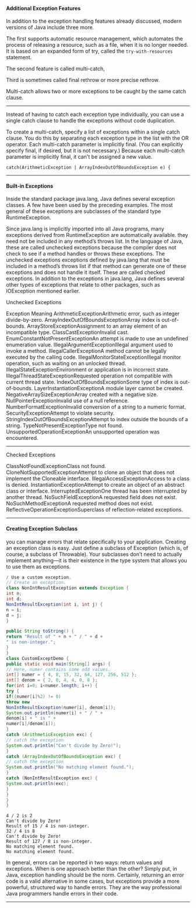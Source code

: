 
#### Additional Exception Features

In addition to the exception handling features already discussed, modern versions of Java include three more. 

The first supports automatic resource management, which automates the process of releasing a resource, such as a file, when it is no longer needed. It is based on an expanded form of try, called the `try-with-resources` statement.

The second feature is called multi-catch, 

Third is sometimes called final rethrow or more precise rethrow. 


Multi-catch allows two or more exceptions to be caught by the same catch clause. 

___

Instead of having to catch each exception type individually, you can use a single catch clause to handle the exceptions without code duplication.

To create a multi-catch, specify a list of exceptions within a single catch clause. You do this by separating each exception type in the list with the OR operator. Each multi-catch parameter is implicitly final. (You can explicitly specify final, if desired, but it is not necessary.) Because each multi-catch parameter is implicitly final, it can't be assigned a new value.

```
catch(ArithmeticException | ArrayIndexOutOfBoundsException e) {
```

___

#### Built-in Exceptions

Inside the standard package java.lang, Java defines several exception classes. A few have been used by the preceding examples. The most general of these exceptions are subclasses of the standard type RuntimeException. 

Since java.lang is implicitly imported into all Java programs, many exceptions derived from RuntimeException are automatically available. they need not be included in any method’s throws list. In the language of Java, these are called unchecked exceptions because the compiler does not check to see if a method handles or throws these exceptions. The unchecked exceptions exceptions defined by java.lang that must be included in a method’s throws list if that method can generate one of these exceptions and does not handle it itself. These are called checked exceptions. In addition to the exceptions in java.lang, Java defines several other types of exceptions that relate to other packages, such as IOException mentioned earlier.


Unchecked Exceptions

Exception Meaning
ArithmeticExceptionArithmetic error, such as integer divide-by-zero.
ArrayIndexOutOfBoundsExceptionArray index is out-of-bounds.
ArrayStoreExceptionAssignment to an array element of an incompatible type.
ClassCastExceptionInvalid cast.
EnumConstantNotPresentExceptionAn attempt is made to use an undefined enumeration value.
IllegalArgumentExceptionIllegal argument used to invoke a method.
IllegalCallerExceptionA method cannot be legally executed by the calling code.
IllegalMonitorStateExceptionIllegal monitor operation, such as waiting on an unlocked thread.
IllegalStateExceptionEnvironment or application is in incorrect state.
IllegalThreadStateExceptionRequested operation not compatible with current thread state.
IndexOutOfBoundsExceptionSome type of index is out-of-bounds.
LayerInstantiationExceptionA module layer cannot be created.
NegativeArraySizeExceptionArray created with a negative size.
NullPointerExceptionInvalid use of a null reference.
NumberFormatExceptionInvalid conversion of a string to a numeric format.
SecurityExceptionAttempt to violate security.
StringIndexOutOfBoundsExceptionAttempt to index outside the bounds of a string.
TypeNotPresentExceptionType not found.
UnsupportedOperationExceptionAn unsupported operation was encountered.

___

Checked Exceptions

ClassNotFoundExceptionClass not found.
CloneNotSupportedExceptionAttempt to clone an object that does not implement the
Cloneable interface.
IllegalAccessExceptionAccess to a class is denied.
InstantiationExceptionAttempt to create an object of an abstract class or interface.
InterruptedExceptionOne thread has been interrupted by another thread.
NoSuchFieldExceptionA requested field does not exist.
NoSuchMethodExceptionA requested method does not exist.
ReflectiveOperationExceptionSuperclass of reflection-related exceptions.

___

#### Creating Exception Subclass

you can manage errors that relate specifically to your application. Creating an
exception class is easy. Just define a subclass of Exception (which is, of course, a subclass of
Throwable). Your subclasses don’t need to actually implement anything—it is their existence in
the type system that allows you to use them as exceptions.

```java
/ Use a custom exception.
// Create an exception.
class NonIntResultException extends Exception {
int n;
int d;
NonIntResultException(int i, int j) {
n = i;
d = j;
}

public String toString() {
return "Result of " + n + " / " + d +
" is non-integer.";
}
}
class CustomExceptDemo {
public static void main(String[] args) {
// Here, numer contains some odd values.
int[] numer = { 4, 8, 15, 32, 64, 127, 256, 512 };
int[] denom = { 2, 0, 4, 4, 0, 8 };
for(int i=0; i<numer.length; i++) {
try {
if((numer[i]%2) != 0)
throw new
NonIntResultException(numer[i], denom[i]);
System.out.println(numer[i] + " / " +
denom[i] + " is " +
numer[i]/denom[i]);
}
catch (ArithmeticException exc) {
// catch the exception
System.out.println("Can't divide by Zero!");
}
catch (ArrayIndexOutOfBoundsException exc) {
// catch the exception
System.out.println("No matching element found.");
}
catch (NonIntResultException exc) {
System.out.println(exc);
}
}
}
}
```

```
4 / 2 is 2
Can't divide by Zero!
Result of 15 / 4 is non-integer.
32 / 4 is 8
Can't divide by Zero!
Result of 127 / 8 is non-integer.
No matching element found.
No matching element found.
```


In general, errors can be reported in two ways: return values
and exceptions. When is one approach better than the other? Simply put, in Java, exception
handling should be the norm. Certainly, returning an error code is a valid alternative in some
cases, but exceptions provide a more powerful, structured way to handle errors. They are the
way professional Java programmers handle errors in their code.

___


